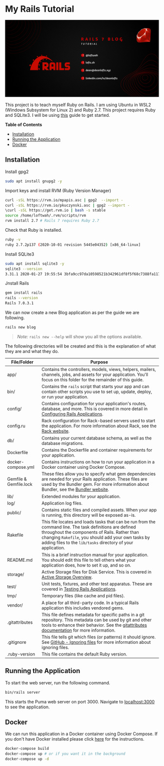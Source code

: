 # My Rails Tutorial

![Rails 7 Blog](rails7blog.png)

This project is to teach myself Ruby on Rails. I am using Ubuntu in WSL2 (Windows Subsystem for Linux 2) and Ruby 2.7. This project requires Ruby and SQLite3. I will be using [this](https://guides.rubyonrails.org/getting_started.html) guide to get started.

<!-- START doctoc generated TOC please keep comment here to allow auto update -->
<!-- DON'T EDIT THIS SECTION, INSTEAD RE-RUN doctoc TO UPDATE -->
**Table of Contents**

- [Installation](#installation)
- [Running the Application](#running-the-application)
- [Docker](#docker)

<!-- END doctoc generated TOC please keep comment here to allow auto update -->

## Installation

Install gpg2

```bash
sudo apt install gnupg2 -y
```

Import keys and install RVM (Ruby Version Manager)

```bash
curl -sSL https://rvm.io/mpapis.asc | gpg2  --import -
curl -sSL https://rvm.io/pkuczynski.asc | gpg2 --import -
\curl -sSL https://get.rvm.io | bash -s stable
source /home/loftwah/.rvm/scripts/rvm
rvm install 2.7 # Rails 7 requires Ruby 2.7
```

Check that Ruby is installed.

```bash
ruby -v        
ruby 2.7.2p137 (2020-10-01 revision 5445e04352) [x86_64-linux]
```

Install SQLite3

```bash
sudo apt install sqlite3 -y
sqlite3 --version
3.31.1 2020-01-27 19:55:54 3bfa9cc97da10598521b342961df8f5f68c7388fa117345eeb516eaa837balt1
```

Jnstall Rails

```bash
gem install rails
rails --version
Rails 7.0.3.1
```

We can now create a new Blog application as per the guide we are following.

```bash
rails new blog
```

> *Note:* `rails new --help` will show you all the options available.

The following directories will be created and this is the explanation of what they are and what they do.

| File/Folder | Purpose |
| ------------ | ------- |
| app/ | Contains the controllers, models, views, helpers, mailers, channels, jobs, and assets for your application. You'll focus on this folder for the remainder of this guide. |
| bin/ | Contains the `rails` script that starts your app and can contain other scripts you use to set up, update, deploy, or run your application. | 
| config/ | Contains configuration for your application's routes, database, and more. This is covered in more detail in [Configuring Rails Applications](https://guides.rubyonrails.org/configuring.html). |
| config.ru | Rack configuration for Rack-based servers used to start the application. For more information about Rack, see the [Rack website](https://rack.github.io/). |
| db/ | Contains your current database schema, as well as the database migrations. |
| Dockerfile | Contains the Dockerfile and container requirements for your application. |
| docker-compose.yml | Contains instructions on how to run your application in a Docker container using Docker Compose. |
| Gemfile & Gemfile.lock | These files allow you to specify what gem dependencies are needed for your Rails application. These files are used by the Bundler gem. For more information about Bundler, see the [Bundler website](https://bundler.io). |
| lib/ | Extended modules for your application. |
| log/ | Application log files. |
| public/ | Contains static files and compiled assets. When your app is running, this directory will be exposed as-is. |
| Rakefile | This file locates and loads tasks that can be run from the command line. The task definitions are defined throughout the components of Rails. Rather than changing `Rakefile`, you should add your own tasks by adding files to the `lib/tasks` directory of your application. |
| README.md | This is a brief instruction manual for your application. You should edit this file to tell others what your application does, how to set it up, and so on. |
| storage/ | Active Storage files for Disk Service. This is covered in [Active Storage Overview](https://guides.rubyonrails.org/active_storage_overview.html). |
| test/ | Unit tests, fixtures, and other test apparatus. These are covered in [Testing Rails Applications](https://guides.rubyonrails.org/testing.html). |
| tmp/ | Temporary files (like cache and pid files). |
| vendor/ | A place for all third-party code. In a typical Rails application this includes vendored gems. |
| .gitattributes | This file defines metadata for specific paths in a git repository. This metadata can be used by git and other tools to enhance their behavior. See the [gitattributes documentation](https://git-scm.com/docs/gitattributes) for more information. |
| .gitignore | This file tells git which files (or patterns) it should ignore. See [GitHub - Ignoring files](https://help.github.com/articles/ignoring-files) for more information about ignoring files. |
| .ruby-version | This file contains the default Ruby version. |

## Running the Application

To start the web server, run the following command.

```bash
bin/rails server
```

This starts the Puma web server on port 3000. Navigate to [localhost:3000](http://localhost:3000) to see the application.

## Docker

We can run this application in a Docker container using Docker Compose. If you don't have Docker installed please click [here](https://docs.docker.com/get-docker/) for the instructions.

```bash
docker-compose build
docker-compose up # or if you want it in the background
docker-compose up -d
```

